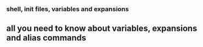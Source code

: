 ### shell, init files, variables and expansions
## all you need to know about variables, expansions and alias commands
